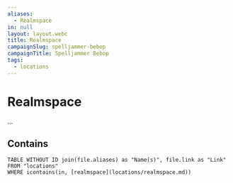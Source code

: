 ```yaml
---
aliases:
  - Realmspace
in: null
layout: layout.webc
title: Realmspace
campaignSlug: spelljammer-bebop
campaignTitle: Spelljammer Bebop
tags:
  - locations
---
```

# Realmspace

...

## Contains
```dataview
TABLE WITHOUT ID join(file.aliases) as "Name(s)", file.link as "Link"
FROM "locations"
WHERE icontains(in, [realmspace](locations/realmspace.md))
```
